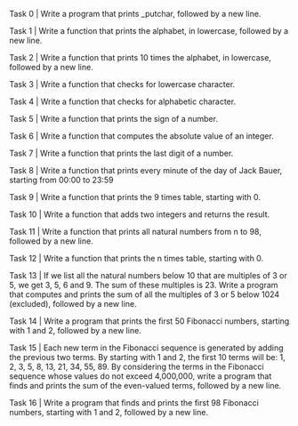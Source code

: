 Task 0 | Write a program that prints _putchar, followed by a new line.

Task 1 | Write a function that prints the alphabet, in lowercase, followed by a new line.

Task 2 | Write a function that prints 10 times the alphabet, in lowercase, followed by a new line.

Task 3 | Write a function that checks for lowercase character.

Task 4 | Write a function that checks for alphabetic character.

Task 5 | Write a function that prints the sign of a number.

Task 6 | Write a function that computes the absolute value of an integer.

Task 7 | Write a function that prints the last digit of a number.

Task 8 | Write a function that prints every minute of the day of Jack Bauer, starting from 00:00 to 23:59

Task 9 | Write a function that prints the 9 times table, starting with 0.

Task 10 | Write a function that adds two integers and returns the result.

Task 11 | Write a function that prints all natural numbers from n to 98, followed by a new line.

Task 12 | Write a function that prints the n times table, starting with 0.

Task 13 | If we list all the natural numbers below 10 that are multiples of 3 or 5, we get 3, 5, 6 and 9. The sum of these multiples is 23. Write a program that computes and prints the sum of all the multiples of 3 or 5 below 1024 (excluded), followed by a new line.

Task 14 | Write a program that prints the first 50 Fibonacci numbers, starting with 1 and 2, followed by a new line.

Task 15 | Each new term in the Fibonacci sequence is generated by adding the previous two terms. By starting with 1 and 2, the first 10 terms will be: 1, 2, 3, 5, 8, 13, 21, 34, 55, 89. By considering the terms in the Fibonacci sequence whose values do not exceed 4,000,000, write a program that finds and prints the sum of the even-valued terms, followed by a new line.

Task 16 | Write a program that finds and prints the first 98 Fibonacci numbers, starting with 1 and 2, followed by a new line.
